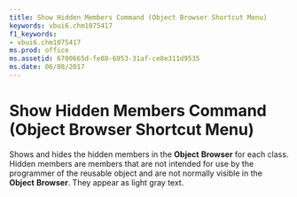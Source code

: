 ```yaml
---
title: Show Hidden Members Command (Object Browser Shortcut Menu)
keywords: vbui6.chm1075417
f1_keywords:
- vbui6.chm1075417
ms.prod: office
ms.assetid: 6700665d-fe88-6953-31af-ce8e311d9535
ms.date: 06/08/2017
---
```



# Show Hidden Members Command (Object Browser Shortcut Menu)

Shows and hides the hidden members in the **Object** **Browser** for each class. Hidden members are members that are not intended for use by the programmer of the reusable object and are not normally visible in the **Object** **Browser**. They appear as light gray text.


